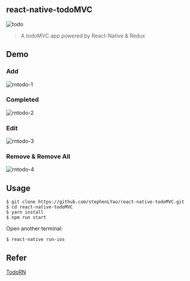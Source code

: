 ## react-native-todoMVC

![todo](https://cloud.githubusercontent.com/assets/11830681/23888184/79a1c742-08c1-11e7-986d-24e7de56be04.png)

> A todoMVC app powered by React-Native & Redux

## Demo

### Add
![rntodo-1](https://cloud.githubusercontent.com/assets/11830681/23888113/0ac0420e-08c1-11e7-847d-f216db7745be.gif)

### Completed
![rntodo-2](https://cloud.githubusercontent.com/assets/11830681/23888110/0abeb6a0-08c1-11e7-87fb-9b76ee523651.gif)

### Edit
![rntodo-3](https://cloud.githubusercontent.com/assets/11830681/23888112/0abf4ee4-08c1-11e7-9270-46a45d7d0e24.gif)

### Remove & Remove All
![rntodo-4](https://cloud.githubusercontent.com/assets/11830681/23888111/0abed3ba-08c1-11e7-80f7-feb96e2362d0.gif)

## Usage

```
$ git clone https://github.com/stephenLYao/react-native-todoMVC.git
$ cd react-native-todoMVC
$ yarn install
$ npm run start
```

Open another terminal:

```
$ react-native run-ios
```

## Refer

[TodoRN](https://github.com/unbug/TodoRN)
